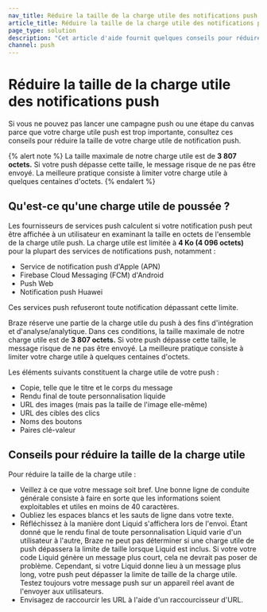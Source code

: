 ```yaml
---
nav_title: Réduire la taille de la charge utile des notifications push
article_title: Réduire la taille de la charge utile des notifications push
page_type: solution
description: "Cet article d'aide fournit quelques conseils pour réduire la taille de la charge utile de vos notifications push si vous n'êtes pas en mesure de lancer une campagne ou une étape de Canvas en raison des limites de taille de la charge utile de push."
channel: push
---
```


# Réduire la taille de la charge utile des notifications push

Si vous ne pouvez pas lancer une campagne push ou une étape du canvas parce que votre charge utile push est trop importante, consultez ces conseils pour réduire la taille de votre charge utile de notification push.

{% alert note %}
La taille maximale de notre charge utile est de **3 807 octets.** Si votre push dépasse cette taille, le message risque de ne pas être envoyé. La meilleure pratique consiste à limiter votre charge utile à quelques centaines d'octets.
{% endalert %}

## Qu'est-ce qu'une charge utile de poussée ?

Les fournisseurs de services push calculent si votre notification push peut être affichée à un utilisateur en examinant la taille en octets de l'ensemble de la charge utile push. La charge utile est limitée à **4 Ko (4 096 octets)** pour la plupart des services de notifications push, notamment :

- Service de notification push d'Apple (APN)
- Firebase Cloud Messaging (FCM) d'Android
- Push Web
- Notification push Huawei

Ces services push refuseront toute notification dépassant cette limite.

Braze réserve une partie de la charge utile du push à des fins d'intégration et d'analyse/analytique. Dans ces conditions, la taille maximale de notre charge utile est de **3 807 octets.** Si votre push dépasse cette taille, le message risque de ne pas être envoyé. La meilleure pratique consiste à limiter votre charge utile à quelques centaines d'octets.

Les éléments suivants constituent la charge utile de votre push :

- Copie, telle que le titre et le corps du message
- Rendu final de toute personnalisation liquide
- URL des images (mais pas la taille de l'image elle-même)
- URL des cibles des clics
- Noms des boutons
- Paires clé-valeur

## Conseils pour réduire la taille de la charge utile

Pour réduire la taille de la charge utile :

- Veillez à ce que votre message soit bref. Une bonne ligne de conduite générale consiste à faire en sorte que les informations soient exploitables et utiles en moins de 40 caractères.
- Oubliez les espaces blancs et les sauts de ligne dans votre texte.
- Réfléchissez à la manière dont Liquid s'affichera lors de l'envoi. Étant donné que le rendu final de toute personnalisation Liquid varie d'un utilisateur à l'autre, Braze ne peut pas déterminer si une charge utile de push dépassera la limite de taille lorsque Liquid est inclus. Si votre votre code Liquid génère un message plus court, cela ne devrait pas poser de problème. Cependant, si votre Liquid donne lieu à un message plus long, votre push peut dépasser la limite de taille de la charge utile. Testez toujours votre message push sur un appareil réel avant de l'envoyer aux utilisateurs.
- Envisagez de raccourcir les URL à l'aide d'un raccourcisseur d'URL.

